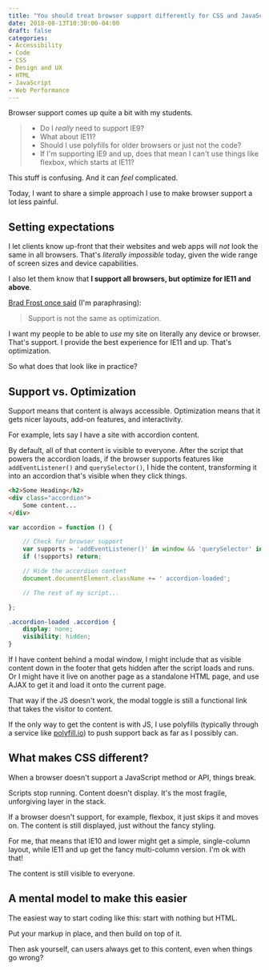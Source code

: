 ```yaml
---
title: "You should treat browser support differently for CSS and JavaScript"
date: 2018-08-13T10:30:00-04:00
draft: false
categories:
- Accessibility
- Code
- CSS
- Design and UX
- HTML
- JavaScript
- Web Performance
---
```


Browser support comes up quite a bit with my students.

> - Do I *really* need to support IE9?
> - What about IE11?
> - Should I use polyfills for older browsers or just not the code?
> - If I'm supporting IE9 and up, does that mean I can't use things like flexbox, which starts at IE11?

This stuff is confusing. And it can *feel* complicated.

Today, I want to share a simple approach I use to make browser support a lot less painful.

## Setting expectations

I let clients know up-front that their websites and web apps will *not* look the same in all browsers. That's *literally impossible* today, given the wide range of screen sizes and device capabilities.

I also let them know that **I support all browsers, but optimize for IE11 and above**.

[Brad Frost once said](http://bradfrost.com/blog/mobile/support-vs-optimization/) (I'm paraphrasing):

> Support is not the same as optimization.

I want my people to be able to *use* my site on literally any device or browser. That's support. I provide the best experience for IE11 and up. That's optimization.

So what does that look like in practice?

## Support vs. Optimization

Support means that content is always accessible. Optimization means that it gets nicer layouts, add-on features, and interactivity.

For example, lets say I have a site with accordion content.

By default, all of that content is visible to everyone. After the script that powers the accordion loads, if the browser supports features like `addEventListener()` and `querySelector()`, I hide the content, transforming it into an accordion that's visible when they click things.

```html
<h2>Some Heading</h2>
<div class="accordion">
	Some content...
</div>
```

```js
var accordion = function () {

	// Check for browser support
	var supports = 'addEventListener()' in window && 'querySelector' in document;
	if (!supports) return;

	// Hide the accordion content
	document.documentElement.className += ' accordion-loaded';

	// The rest of my script...

};
```

```css
.accordion-loaded .accordion {
	display: none;
	visibility: hidden;
}
```

If I have content behind a modal window, I might include that as visible content down in the footer that gets hidden after the script loads and runs. Or I might have it live on another page as a standalone HTML page, and use AJAX to get it and load it onto the current page.

That way if the JS doesn't work, the modal toggle is still a functional link that takes the visitor to content.

If the only way to get the content is with JS, I use polyfills (typically through a service like [polyfill.io](https://polyfill.io)) to push support back as far as I possibly can.

## What makes CSS different?

When a browser doesn't support a JavaScript method or API, things break.

Scripts stop running. Content doesn't display. It's the most fragile, unforgiving layer in the stack.

If a browser doesn't support, for example, flexbox, it just skips it and moves on. The content is still displayed, just without the fancy styling.

For me, that means that IE10 and lower might get a simple, single-column layout, while IE11 and up get the fancy multi-column version. I'm ok with that!

The content is still visible to everyone.

## A mental model to make this easier

The easiest way to start coding like this: start with nothing but HTML.

Put your markup in place, and then build on top of it.

Then ask yourself, can users always get to this content, even when things go wrong?